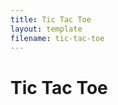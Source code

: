 ```yaml
---
title: Tic Tac Toe
layout: template
filename: tic-tac-toe
--- 
```

<html>
    <head>
    </head>
    <body>
      <h1> Tic Tac Toe </h1>
    </body>
</html>
